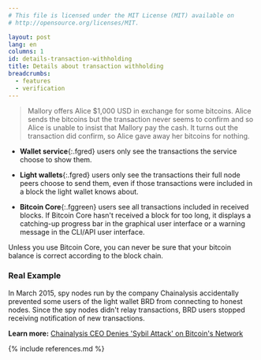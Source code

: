 ```yaml
---
# This file is licensed under the MIT License (MIT) available on
# http://opensource.org/licenses/MIT.

layout: post
lang: en
columns: 1
id: details-transaction-withholding
title: Details about transaction withholding
breadcrumbs:
  - features
  - verification
---
```

> Mallory offers Alice $1,000 USD in exchange for some bitcoins.  Alice
> sends the bitcoins but the transaction never seems to confirm and so
> Alice is unable to insist that Mallory pay the cash.  It turns out the
> transaction did confirm, so Alice gave away her bitcoins for nothing.

- **Wallet service**{:.fgred} users only see the transactions the service
  choose to show them.

- **Light wallets**{:.fgred} users only see the transactions their full
  node peers choose to send them, even if those transactions were
  included in a block the light wallet knows about.

- **Bitcoin Core**{:.fggreen} users see all transactions included in
  received blocks. If Bitcoin Core hasn't received a block for too long,
  it displays a catching-up progress bar in the graphical user
  interface or a warning message in the CLI/API user interface.

<div class="callout" markdown="block">
Unless you use Bitcoin Core, you can never be sure that your bitcoin balance
is correct according to the block chain.
</div>

### Real Example

In March 2015, spy nodes run by the company Chainalysis accidentally
prevented some users of the light wallet BRD from connecting to
honest nodes. Since the spy nodes didn't relay transactions, BRD
users stopped receiving notification of new transactions.

**Learn more:** [Chainalysis CEO Denies 'Sybil Attack' on Bitcoin's Network](http://www.coindesk.com/chainalysis-ceo-denies-launching-sybil-attack-on-bitcoin-network/)

{% include references.md %}
